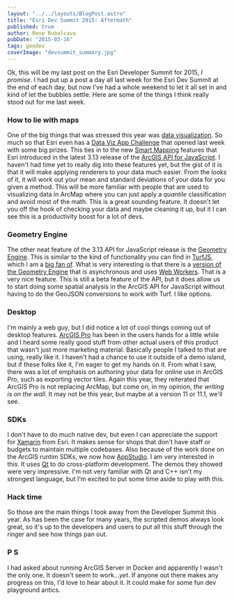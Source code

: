 ```yaml
---
layout: "../../layouts/BlogPost.astro"
title: "Esri Dev Summit 2015: Aftermath"
published: true
author: Rene Rubalcava
pubDate: "2015-03-16"
tags: geodev
coverImage: "devsummit_summary.jpg"
---
```


Ok, this will be my last post on the Esri Developer Summit for 2015, _I promise_. I had put up a post a day all last week for the Esri Dev Summit at the end of each day, but now I've had a whole weekend to let it all set in and kind of let the bubbles settle. Here are some of the things I think really stood out for me last week.

### How to lie with maps

One of the big things that was stressed this year was [data visualization](http://www.amazon.com/How-Lie-Maps-2nd-Edition/dp/0226534219). So much so that Esri even has a [Data Viz App Challenge](http://www.esri.com/landing-pages/DatVizAppChalz) that opened last week with some big prizes. This ties in to the new [Smart Mapping](https://www.youtube.com/watch?v=HlIzMHo1jNg&feature=youtu.be) features that Esri introduced in the latest 3.13 release of the [ArcGIS API for JavaScript](https://developers.arcgis.com/javascript/jshelp/whats_new.html). I haven't had time yet to really dig into these features yet, but the gist of it is that it will make applying renderers to your data much easier. From the looks of it, it will work out your mean and standard deviations of your data for you given a method. This will be more familiar with people that are used to visualizing data in ArcMap where you can just apply a _quantile_ classification and avoid most of the math. This is a great sounding feature. It doesn't let you off the hook of checking your data and maybe cleaning it up, but it I can see this is a productivity boost for a lot of devs.

### Geometry Engine

The other neat feature of the 3.13 API for JavaScript release is the [Geometry Engine](https://developers.arcgis.com/javascript/jsapi/esri.geometry.geometryengine-amd.html). This is similar to the kind of functionality you can find in [TurfJS](http://turfjs.org/static/docs/), which I am a [big fan of](https://odoe.net/blog/exploring-new-turf/). What is very interesting is that there is a [version of the Geometry Engine](https://developers.arcgis.com/javascript/jsapi/esri.geometry.geometryengineasync-amd.html) that is asynchronous and uses [Web Workers](https://developer.mozilla.org/en-US/docs/Web/API/Web_Workers_API/basic_usage). That is a very nice feature. This is still a beta feature of the API, but it does allow us to start doing some spatial analysis in the ArcGIS API for JavaScript without having to do the GeoJSON conversions to work with Turf. I like options.

### Desktop

I'm mainly a web guy, but I did notice a lot of cool things coming out of desktop features. [ArcGIS Pro](http://pro.arcgis.com/en/pro-app/) has been in the users hands for a little while and I heard some really good stuff from other actual users of this product that wasn't just more marketing material. Basically people I talked to that are using, really like it. I haven't had a chance to use it outside of a demo island, but if these folks like it, I'm eager to get my hands on it. From what I saw, there was a lot of emphasis on authoring your data for online use in ArcGIS Pro, such as exporting vector tiles. Again this year, they reiterated that ArcGIS Pro is not replacing ArcMap, but come on, in my opinion, _the writing is on the wall_. It may not be this year, but maybe at a version 11 or 11.1, we'll see.

### SDKs

I don't have to do much native dev, but even I can appreciate the support for [Xamarin](http://xamarin.com/) from Esri. It makes sense for shops that don't have staff or budgets to maintain multiple codebases. Also because of the work done on the ArcGIS runtim SDKs, we now how [AppStudio](http://doc.arcgis.com/en/appstudio/). I am very interested in this. It uses [Qt](http://www.qt.io/developers/) to do cross-platform development. The demos they showed were very impressive. I'm not very familiar with Qt and C++ isn't my strongest language, but I'm excited to put some time aside to play with this.

### Hack time

So those are the main things I took away from the Developer Summit this year. As has been the case for many years, the scripted demos always look great, so it's up to the developers and users to put all this stuff through the ringer and see how things pan out.

### P S

I had asked about running ArcGIS Server in Docker and apparently I wasn't the only one. It doesn't seem to work..._yet_. If anyone out there makes any progress on this, I'd love to hear about it. It could make for some fun dev playground antics.
